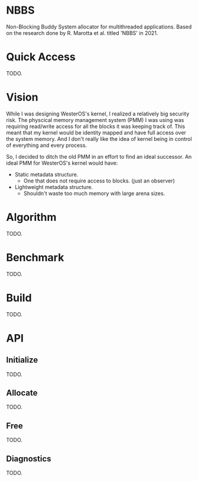 # NBBS
Non-Blocking Buddy System allocator for multithreaded applications. Based on the research done by R. Marotta et al. titled 'NBBS' in 2021. 

# Quick Access

TODO.

# Vision

While I was designing WesterOS's kernel, I realized a relatively big security risk.
The physcical memory management system (PMM) I was using was requiring read/write access for all the blocks it was keeping track of.
This meant that my kernel would be identity mapped and have full access over the system memory.
And I don't really like the idea of kernel being in control of everything and every process.

So, I decided to ditch the old PMM in an effort to find an ideal successor. An ideal PMM for WesterOS's kernel would have:

* Static metadata structure.
    * One that does not require access to blocks. (just an observer)
* Lightweight metadata structure.
    * Shouldn't waste too much memory with large arena sizes.



# Algorithm

TODO.

# Benchmark

TODO.

# Build

TODO.

# API

## Initialize

TODO.

## Allocate

TODO.

## Free

TODO.

## Diagnostics

TODO.
